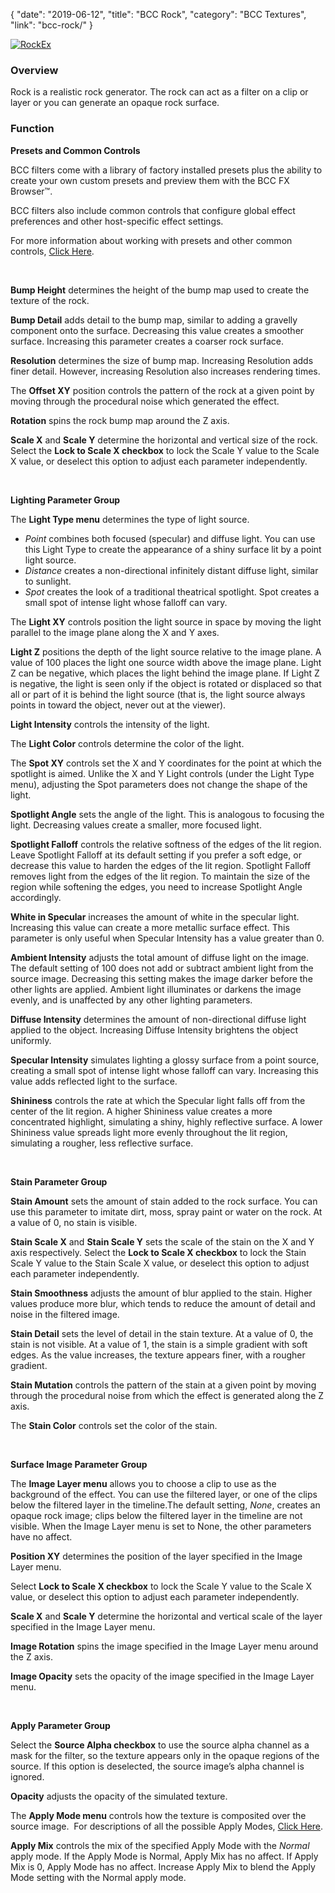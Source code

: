 {
"date": "2019-06-12",
"title": "BCC Rock",
"category": "BCC Textures",
"link": "bcc-rock/"
}

 [![RockEx](https://borisfx-com-res.cloudinary.com/image/upload//documentation/continuum/uploads/2013/07/RockEx.jpg)](https://borisfx-com-res.cloudinary.com/image/upload//documentation/continuum/uploads/2013/07/RockEx.jpg)


### Overview


Rock is a realistic rock generator. The rock can act as a filter on a clip or layer or you can generate an opaque rock surface.


### Function


**Presets and Common Controls**


BCC filters come with a library of factory installed presets plus the ability to create your own custom presets and preview them with the BCC FX Browser™.


BCC filters also include common controls that configure global effect preferences and other host-specific effect settings.


For more information about working with presets and other common controls, [Click Here](/documentation/continuum/bcc-common-controls/).

 


**Bump Height** determines the height of the bump map used to create the texture of the rock.


**Bump Detail** adds detail to the bump map, similar to adding a gravelly component onto the surface. Decreasing this value creates a smoother surface. Increasing this parameter creates a coarser rock surface.


**Resolution** determines the size of bump map. Increasing Resolution adds finer detail. However, increasing Resolution also increases rendering times.


The **Offset XY** position controls the pattern of the rock at a given point by moving through the procedural noise which generated the effect.


**Rotation** spins the rock bump map around the Z axis.


**Scale X** and **Scale Y** determine the horizontal and vertical size of the rock. Select the **Lock to Scale X checkbox** to lock the Scale Y value to the Scale X value, or deselect this option to adjust each parameter independently.


 


**Lighting Parameter Group**


The **Light Type menu** determines the type of light source.


* *Point* combines both focused (specular) and diffuse light. You can use this Light Type to create the appearance of a shiny surface lit by a point light source.
* *Distance* creates a non-directional infinitely distant diffuse light, similar to sunlight.
* *Spot* creates the look of a traditional theatrical spotlight. Spot creates a small spot of intense light whose falloff can vary.


The **Light XY** controls position the light source in space by moving the light parallel to the image plane along the X and Y axes.


**Light Z** positions the depth of the light source relative to the image plane. A value of 100 places the light one source width above the image plane. Light Z can be negative, which places the light behind the image plane. If Light Z is negative, the light is seen only if the object is rotated or displaced so that all or part of it is behind the light source (that is, the light source always points in toward the object, never out at the viewer).


**Light Intensity** controls the intensity of the light.


The **Light Color** controls determine the color of the light.


The **Spot XY** controls set the X and Y coordinates for the point at which the spotlight is aimed. Unlike the X and Y Light controls (under the Light Type menu), adjusting the Spot parameters does not change the shape of the light.


**Spotlight Angle** sets the angle of the light. This is analogous to focusing the light. Decreasing values create a smaller, more focused light.


**Spotlight Falloff** controls the relative softness of the edges of the lit region. Leave Spotlight Falloff at its default setting if you prefer a soft edge, or decrease this value to harden the edges of the lit region. Spotlight Falloff removes light from the edges of the lit region. To maintain the size of the region while softening the edges, you need to increase Spotlight Angle accordingly.


**White in Specular** increases the amount of white in the specular light. Increasing this value can create a more metallic surface effect. This parameter is only useful when Specular Intensity has a value greater than 0.


**Ambient Intensity** adjusts the total amount of diffuse light on the image. The default setting of 100 does not add or subtract ambient light from the source image. Decreasing this setting makes the image darker before the other lights are applied. Ambient light illuminates or darkens the image evenly, and is unaffected by any other lighting parameters.


**Diffuse Intensity** determines the amount of non-directional diffuse light applied to the object. Increasing Diffuse Intensity brightens the object uniformly.


**Specular Intensity** simulates lighting a glossy surface from a point source, creating a small spot of intense light whose falloff can vary. Increasing this value adds reflected light to the surface.


**Shininess** controls the rate at which the Specular light falls off from the center of the lit region. A higher Shininess value creates a more concentrated highlight, simulating a shiny, highly reflective surface. A lower Shininess value spreads light more evenly throughout the lit region, simulating a rougher, less reflective surface.


 


**Stain Parameter Group**


**Stain Amount** sets the amount of stain added to the rock surface. You can use this parameter to imitate dirt, moss, spray paint or water on the rock. At a value of 0, no stain is visible.


**Stain Scale X** and **Stain Scale Y** sets the scale of the stain on the X and Y axis respectively. Select the **Lock to Scale X checkbox** to lock the Stain Scale Y value to the Stain Scale X value, or deselect this option to adjust each parameter independently.


**Stain Smoothness** adjusts the amount of blur applied to the stain. Higher values produce more blur, which tends to reduce the amount of detail and noise in the filtered image.


**Stain Detail** sets the level of detail in the stain texture. At a value of 0, the stain is not visible. At a value of 1, the stain is a simple gradient with soft edges. As the value increases, the texture appears finer, with a rougher gradient.


**Stain Mutation** controls the pattern of the stain at a given point by moving through the procedural noise from which the effect is generated along the Z axis.


The **Stain Color** controls set the color of the stain.


 


**Surface Image Parameter Group**


The **Image Layer menu** allows you to choose a clip to use as the background of the effect. You can use the filtered layer, or one of the clips below the filtered layer in the timeline.The default setting, *None*, creates an opaque rock image; clips below the filtered layer in the timeline are not visible. When the Image Layer menu is set to None, the other parameters have no affect.


**Position XY** determines the position of the layer specified in the Image Layer menu.


Select **Lock to Scale X checkbox** to lock the Scale Y value to the Scale X value, or deselect this option to adjust each parameter independently.


**Scale X** and **Scale Y** determine the horizontal and vertical scale of the layer specified in the Image Layer menu.


**Image Rotation** spins the image specified in the Image Layer menu around the Z axis.  




**Image Opacity** sets the opacity of the image specified in the Image Layer menu.


 


**Apply Parameter Group**


Select the **Source Alpha checkbox** to use the source alpha channel as a mask for the filter, so the texture appears only in the opaque regions of the source. If this option is deselected, the source image’s alpha channel is ignored.


**Opacity** adjusts the opacity of the simulated texture.


The **Apply Mode menu** controls how the texture is composited over the source image.  For descriptions of all the possible Apply Modes, [Click Here](/documentation/continuum/bcc-apply-modes/).

**Apply Mix** controls the mix of the specified Apply Mode with the *Normal* apply mode. If the Apply Mode is Normal, Apply Mix has no affect. If Apply Mix is 0, Apply Mode has no affect. Increase Apply Mix to blend the Apply Mode setting with the Normal apply mode.


